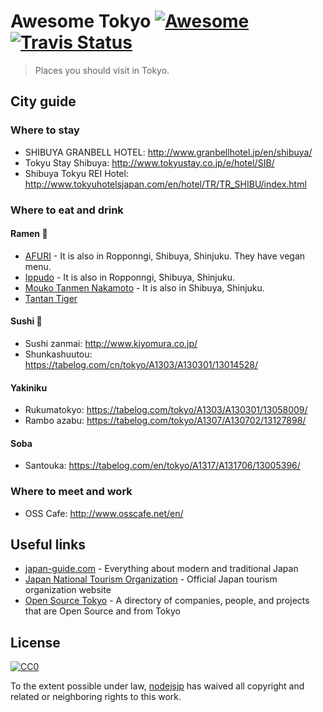 [awesome-link]:  https://github.com/sindresorhus/awesome
[awesome-badge]: https://cdn.rawgit.com/sindresorhus/awesome/d7305f38d29fed78fa85652e3a63e154dd8e8829/media/badge.svg
[travis-link]:   https://travis-ci.org/nodejsjp/awesome-tokyo
[travis-badge]:  https://travis-ci.org/nodejsjp/awesome-tokyo.svg?branch=master

# Awesome Tokyo [![Awesome][awesome-badge]][awesome-link] [![Travis Status][travis-badge]][travis-link]

> Places you should visit in Tokyo.

## City guide

### Where to stay
+ SHIBUYA GRANBELL HOTEL: http://www.granbellhotel.jp/en/shibuya/
+ Tokyu Stay Shibuya: http://www.tokyustay.co.jp/e/hotel/SIB/
+ Shibuya Tokyu REI Hotel: http://www.tokyuhotelsjapan.com/en/hotel/TR/TR_SHIBU/index.html

### Where to eat and drink

#### Ramen :ramen:
+ [AFURI](https://www.yelp.com/biz/%E9%98%BF%E5%A4%AB%E5%88%A9-%E6%81%B5%E6%AF%94%E5%AF%BF%E5%BA%97-%E6%B8%8B%E8%B0%B7%E5%8C%BA) - It is also in Ropponngi, Shibuya, Shinjuku. They have vegan menu.
+ [Ippudo](https://www.yelp.com/biz/%E4%B8%80%E9%A2%A8%E5%A0%82-%E6%96%B0%E5%AE%BF%E3%82%A2%E3%82%A4%E3%83%A9%E3%83%B3%E3%83%89%E3%82%BF%E3%83%AF%E3%83%BC%E5%BA%97-%E6%96%B0%E5%AE%BF%E5%8C%BA) - It is also in Ropponngi, Shibuya, Shinjuku.
+ [Mouko Tanmen Nakamoto](https://www.yelp.com/biz/%E8%92%99%E5%8F%A4%E3%82%BF%E3%83%B3%E3%83%A1%E3%83%B3%E4%B8%AD%E6%9C%AC-%E6%B8%8B%E8%B0%B7%E5%BA%97-%E6%B8%8B%E8%B0%B7%E5%8C%BA) - It is also in Shibuya, Shinjuku.
+ [Tantan Tiger](https://www.yelp.com/biz/%E3%82%BF%E3%83%B3%E3%82%BF%E3%83%B3%E3%82%BF%E3%82%A4%E3%82%AC%E3%83%BC-%E5%8F%B0%E6%9D%B1%E5%8C%BA)

#### Sushi :sushi:
+ Sushi zanmai: http://www.kiyomura.co.jp/
+ Shunkashuutou: https://tabelog.com/cn/tokyo/A1303/A130301/13014528/

#### Yakiniku
+ Rukumatokyo: https://tabelog.com/tokyo/A1303/A130301/13058009/
+ Rambo azabu: https://tabelog.com/tokyo/A1307/A130702/13127898/

#### Soba
+ Santouka: https://tabelog.com/en/tokyo/A1317/A131706/13005396/

### Where to meet and work
+ OSS Cafe: http://www.osscafe.net/en/

## Useful links

+ [japan-guide.com](https://www.japan-guide.com/) - Everything about modern and traditional Japan
+ [Japan National Tourism Organization](https://www.jnto.go.jp/eng/) - Official Japan tourism organization website
+ [Open Source Tokyo](https://github.com/opensourcecities/tokyo) - A directory of companies, people, and projects that are Open Source and from Tokyo

## License

[![CC0](http://mirrors.creativecommons.org/presskit/buttons/88x31/svg/cc-zero.svg)](https://creativecommons.org/publicdomain/zero/1.0/)

To the extent possible under law, [nodejsjp](https://github.com/nodejsjp) has waived all copyright and related or neighboring rights to this work.
